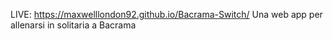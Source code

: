 LIVE: https://maxwelllondon92.github.io/Bacrama-Switch/
Una web app per allenarsi in solitaria a Bacrama
